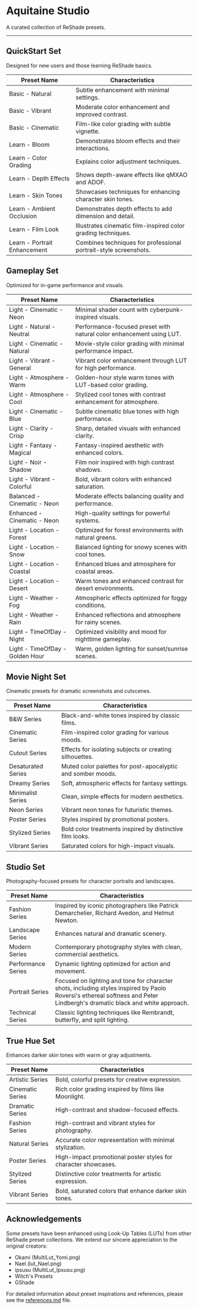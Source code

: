 # Aquitaine Studio

A curated collection of ReShade presets.

---

## QuickStart Set

Designed for new users and those learning ReShade basics.

| Preset Name       | Characteristics                                      |
|-------------------|------------------------------------------------------|
| Basic - Natural   | Subtle enhancement with minimal settings.            |
| Basic - Vibrant   | Moderate color enhancement and improved contrast.    |
| Basic - Cinematic | Film-like color grading with subtle vignette.        |
| Learn - Bloom     | Demonstrates bloom effects and their interactions.   |
| Learn - Color Grading | Explains color adjustment techniques.            |
| Learn - Depth Effects | Shows depth-aware effects like qMXAO and ADOF.   |
| Learn - Skin Tones | Showcases techniques for enhancing character skin tones. |
| Learn - Ambient Occlusion | Demonstrates depth effects to add dimension and detail. |
| Learn - Film Look | Illustrates cinematic film-inspired color grading techniques. |
| Learn - Portrait Enhancement | Combines techniques for professional portrait-style screenshots. |

## Gameplay Set

Optimized for in-game performance and visuals.

| Preset Name       | Characteristics                                      |
|-------------------|------------------------------------------------------|
| Light - Cinematic - Neon | Minimal shader count with cyberpunk-inspired visuals. |
| Light - Natural - Neutral | Performance-focused preset with natural color enhancement using LUT. |
| Light - Cinematic - Natural | Movie-style color grading with minimal performance impact. |
| Light - Vibrant - General | Vibrant color enhancement through LUT for high performance. |
| Light - Atmosphere - Warm | Golden-hour style warm tones with LUT-based color grading. |
| Light - Atmosphere - Cool | Stylized cool tones with contrast enhancement for atmosphere. |
| Light - Cinematic - Blue | Subtle cinematic blue tones with high performance. |
| Light - Clarity - Crisp | Sharp, detailed visuals with enhanced clarity. |
| Light - Fantasy - Magical | Fantasy-inspired aesthetic with enhanced colors. |
| Light - Noir - Shadow | Film noir inspired with high contrast shadows. |
| Light - Vibrant - Colorful | Bold, vibrant colors with enhanced saturation. |
| Balanced - Cinematic - Neon | Moderate effects balancing quality and performance. |
| Enhanced - Cinematic - Neon | High-quality settings for powerful systems. |
| Light - Location - Forest | Optimized for forest environments with natural greens. |
| Light - Location - Snow | Balanced lighting for snowy scenes with cool tones. |
| Light - Location - Coastal | Enhanced blues and atmosphere for coastal areas. |
| Light - Location - Desert | Warm tones and enhanced contrast for desert environments. |
| Light - Weather - Fog | Atmospheric effects optimized for foggy conditions. |
| Light - Weather - Rain | Enhanced reflections and atmosphere for rainy scenes. |
| Light - TimeOfDay - Night | Optimized visibility and mood for nighttime gameplay. |
| Light - TimeOfDay - Golden Hour | Warm, golden lighting for sunset/sunrise scenes. |

## Movie Night Set

Cinematic presets for dramatic screenshots and cutscenes.

| Preset Name       | Characteristics                                      |
|-------------------|------------------------------------------------------|
| B&W Series        | Black-and-white tones inspired by classic films.     |
| Cinematic Series  | Film-inspired color grading for various moods.       |
| Cutout Series     | Effects for isolating subjects or creating silhouettes. |
| Desaturated Series | Muted color palettes for post-apocalyptic and somber moods. |
| Dreamy Series     | Soft, atmospheric effects for fantasy settings.      |
| Minimalist Series | Clean, simple effects for modern aesthetics.         |
| Neon Series       | Vibrant neon tones for futuristic themes.            |
| Poster Series     | Styles inspired by promotional posters.              |
| Stylized Series   | Bold color treatments inspired by distinctive film looks. |
| Vibrant Series    | Saturated colors for high-impact visuals.           |

## Studio Set

Photography-focused presets for character portraits and landscapes.

| Preset Name       | Characteristics                                      |
|-------------------|------------------------------------------------------|
| Fashion Series    | Inspired by iconic photographers like Patrick Demarchelier, Richard Avedon, and Helmut Newton. |
| Landscape Series  | Enhances natural and dramatic scenery.               |
| Modern Series     | Contemporary photography styles with clean, commercial aesthetics. |
| Performance Series | Dynamic lighting optimized for action and movement. |
| Portrait Series   | Focused on lighting and tone for character shots, including styles inspired by Paolo Roversi's ethereal softness and Peter Lindbergh's dramatic black and white approach. |
| Technical Series  | Classic lighting techniques like Rembrandt, butterfly, and split lighting. |

## True Hue Set

Enhances darker skin tones with warm or gray adjustments.

| Preset Name       | Characteristics                                      |
|-------------------|------------------------------------------------------|
| Artistic Series   | Bold, colorful presets for creative expression.      |
| Cinematic Series  | Rich color grading inspired by films like Moonlight. |
| Dramatic Series   | High-contrast and shadow-focused effects.            |
| Fashion Series    | High-contrast and vibrant styles for photography.    |
| Natural Series    | Accurate color representation with minimal stylization. |
| Poster Series     | High-impact promotional poster styles for character showcases. |
| Stylized Series   | Distinctive color treatments for artistic expression. |
| Vibrant Series    | Bold, saturated colors that enhance darker skin tones. |

## Acknowledgements

Some presets have been enhanced using Look-Up Tables (LUTs) from other ReShade preset collections. We extend our sincere appreciation to the original creators:

- Okami (MultiLut_Yomi.png)
- Nael (lut_Nael.png)
- ipsusu (MultiLut_Ipsusu.png)
- Witch's Presets
- GShade

For detailed information about preset inspirations and references, please see the [references.md](references.md) file.
